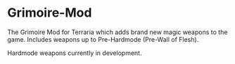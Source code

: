 # Grimoire-Mod
The Grimoire Mod for Terraria which adds brand new magic weapons to the game.
Includes weapons up to Pre-Hardmode (Pre-Wall of Flesh).

Hardmode weapons currently in development.
